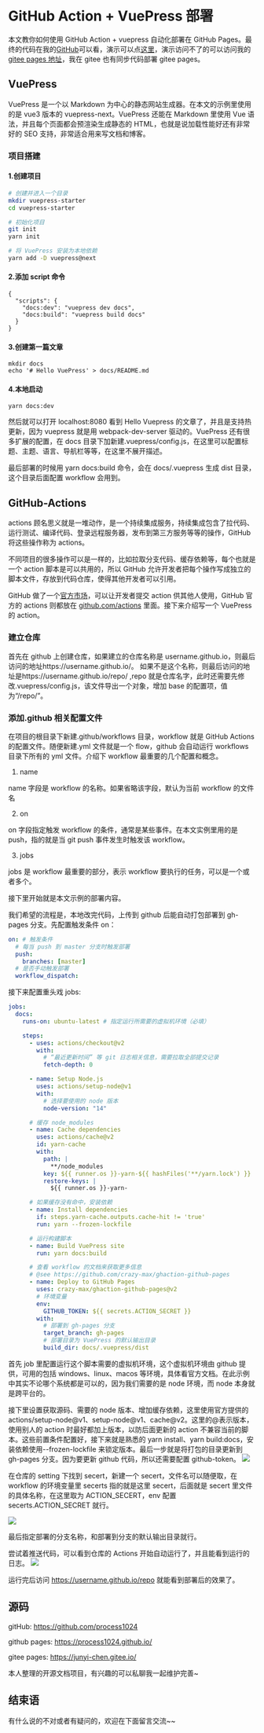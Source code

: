 # GitHub Action + VuePress 部署

本文教你如何使用 GitHub Action + vuepress 自动化部署在 GitHub Pages。最终的代码在我的[GitHub](https://github.com/process1024)可以看，演示可以点[这里](https://process1024.github.io/)，演示访问不了的可以访问我的[gitee pages 地址](https://junyi-chen.gitee.io/article/)，我在 gitee 也有同步代码部署 gitee pages。

## VuePress

VuePress 是一个以 Markdown 为中心的静态网站生成器。在本文的示例里使用的是 vue3 版本的 vuepress-next。VuePress 还能在 Markdown 里使用 Vue 语法，并且每个页面都会预渲染生成静态的 HTML，也就是说加载性能好还有非常好的 SEO 支持，非常适合用来写文档和博客。

### 项目搭建

#### 1.创建项目

```bash
# 创建并进入一个目录
mkdir vuepress-starter
cd vuepress-starter

# 初始化项目
git init
yarn init

# 将 VuePress 安装为本地依赖
yarn add -D vuepress@next
```

#### 2.添加 script 命令

```
{
  "scripts": {
    "docs:dev": "vuepress dev docs",
    "docs:build": "vuepress build docs"
  }
}

```

#### 3.创建第一篇文章

```
mkdir docs
echo '# Hello VuePress' > docs/README.md
```

#### 4.本地启动

```
yarn docs:dev
```

然后就可以打开 localhost:8080 看到 Hello Vuepress 的文章了，并且是支持热更新，因为 vuepress 就是用 webpack-dev-server 驱动的。VuePress 还有很多扩展的配置，在 docs 目录下加新建.vuepress/config.js，在这里可以配置标题、主题、语言、导航栏等等，在这里不展开描述。

最后部署的时候用 yarn docs:build 命令，会在 docs/.vuepress 生成 dist 目录，这个目录后面配置 workflow 会用到。

## GitHub-Actions

actions 顾名思义就是一堆动作，是一个持续集成服务，持续集成包含了拉代码、运行测试、编译代码、登录远程服务器，发布到第三方服务等等的操作，GitHub 将这些操作称为 actions。

不同项目的很多操作可以是一样的，比如拉取分支代码、缓存依赖等，每个也就是一个 action 脚本是可以共用的，所以 GitHub 允许开发者把每个操作写成独立的脚本文件，存放到代码仓库，使得其他开发者可以引用。

GitHub 做了一个[官方市场](https://github.com/marketplace?type=actions)，可以让开发者提交 action 供其他人使用，GitHub 官方的 actions 则都放在 [github.com/actions](https://github.com/actions) 里面。接下来介绍写一个 VuePress 的 action。

### 建立仓库

首先在 github 上创建仓库，如果建立的仓库名称是 username.github.io，则最后访问的地址https://username.github.io/。 如果不是这个名称，则最后访问的地址是https://username.github.io/repo/ ,repo 就是仓库名字，此时还需要先修改.vuepress/config.js，该文件导出一个对象，增加 base 的配置项，值为“/repo/”。

### 添加.github 相关配置文件

在项目的根目录下新建.github/workflows 目录，workflow 就是 GitHub Actions 的配置文件。随便新建.yml 文件就是一个 flow，github 会自动运行 workflows 目录下所有的 yml 文件。介绍下 workflow 最重要的几个配置和概念。

1. name

name 字段是 workflow 的名称。如果省略该字段，默认为当前 workflow 的文件名

2. on

on 字段指定触发 workflow 的条件，通常是某些事件。在本文实例里用的是 push，指的就是当 git push 事件发生时触发该 workflow。

3. jobs

jobs 是 workflow 最重要的部分，表示 workflow 要执行的任务，可以是一个或者多个。

接下里开始就是本文示例的部署内容。

我们希望的流程是，本地改完代码，上传到 github 后能自动打包部署到 gh-pages 分支。先配置触发条件 on：

```yaml
on: # 触发条件
  # 每当 push 到 master 分支时触发部署
  push:
    branches: [master]
  # 是否手动触发部署
  workflow_dispatch:
```

接下来配置重头戏 jobs:

```yaml
jobs:
  docs:
    runs-on: ubuntu-latest # 指定运行所需要的虚拟机环境（必填）

    steps:
      - uses: actions/checkout@v2
        with:
          # “最近更新时间” 等 git 日志相关信息，需要拉取全部提交记录
          fetch-depth: 0

      - name: Setup Node.js
        uses: actions/setup-node@v1
        with:
          # 选择要使用的 node 版本
          node-version: "14"

      # 缓存 node_modules
      - name: Cache dependencies
        uses: actions/cache@v2
        id: yarn-cache
        with:
          path: |
            **/node_modules
          key: ${{ runner.os }}-yarn-${{ hashFiles('**/yarn.lock') }}
          restore-keys: |
            ${{ runner.os }}-yarn-

      # 如果缓存没有命中，安装依赖
      - name: Install dependencies
        if: steps.yarn-cache.outputs.cache-hit != 'true'
        run: yarn --frozen-lockfile

      # 运行构建脚本
      - name: Build VuePress site
        run: yarn docs:build

      # 查看 workflow 的文档来获取更多信息
      # @see https://github.com/crazy-max/ghaction-github-pages
      - name: Deploy to GitHub Pages
        uses: crazy-max/ghaction-github-pages@v2
        # 环境变量
        env:
          GITHUB_TOKEN: ${{ secrets.ACTION_SECRET }}
        with:
          # 部署到 gh-pages 分支
          target_branch: gh-pages
          # 部署目录为 VuePress 的默认输出目录
          build_dir: docs/.vuepress/dist
```

首先 job 里配置运行这个脚本需要的虚拟机环境，这个虚拟机环境由 github 提供，可用的包括 windows、linux、macos 等环境，具体看官方文档。在此示例中其实不论哪个系统都是可以的，因为我们需要的是 node 环境，而 node 本身就是跨平台的。

接下里设置获取源码、需要的 node 版本、增加缓存依赖，这里使用官方提供的 actions/setup-node@v1、setup-node@v1、cache@v2。这里的@表示版本，使用别人的 action 时最好都加上版本，以防后面更新的 action 不兼容当前的脚本。这些前置条件配置好，接下来就是熟悉的 yarn install、yarn build:docs，安装依赖使用--frozen-lockfile 来锁定版本。最后一步就是将打包的目录更新到 gh-pages 分支。因为要更新 github 代码，所以还需要配置 github-token。
![](https://p3-juejin.byteimg.com/tos-cn-i-k3u1fbpfcp/61815fbd6adc4b10b5d60da9b49ab8b5~tplv-k3u1fbpfcp-watermark.image)

在仓库的 setting 下找到 secert，新建一个 secert，文件名可以随便取，在 workflow 的环境变量里 secerts 指的就是这里 secert，后面就是 secert 里文件的具体名称，在这里取为 ACTION_SECERT，env 配置 secerts.ACTION_SECRET 就行。

![](https://p9-juejin.byteimg.com/tos-cn-i-k3u1fbpfcp/74607c18da504d63a88894d9493d6dce~tplv-k3u1fbpfcp-watermark.image)

最后指定部署的分支名称，和部署到分支的默认输出目录就行。

尝试着推送代码，可以看到仓库的 Actions 开始自动运行了，并且能看到运行的日志。
![](https://p6-juejin.byteimg.com/tos-cn-i-k3u1fbpfcp/fc2cd9e087804342978c671aec803489~tplv-k3u1fbpfcp-watermark.image)

运行完后访问 https://username.github.io/repo 就能看到部署后的效果了。

## 源码

gitHub: https://github.com/process1024

github pages: https://process1024.github.io/

gitee pages: https://junyi-chen.gitee.io/

本人整理的开源文档项目，有兴趣的可以私聊我一起维护完善~

## 结束语

有什么说的不对或者有疑问的，欢迎在下面留言交流~~
